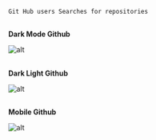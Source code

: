 ```Git Hub users Searches for repositories```
##
**Dark Mode Github**

![alt](/screenshots/Desktop_solution.png)
##
**Dark Light Github**

![alt](/screenshots/Desktop_light_solution.png)
##
**Mobile Github**

![alt](/screenshots/Mobile_solution.png)
